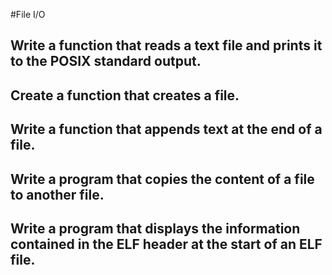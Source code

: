 #File I/O

## Write a function that reads a text file and prints it to the POSIX standard output.

## Create a function that creates a file.

## Write a function that appends text at the end of a file.

## Write a program that copies the content of a file to another file.

## Write a program that displays the information contained in the ELF header at the start of an ELF file.

